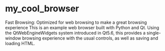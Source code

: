 # my_cool_browser
Fast Browsing: Optimized for web browsing to make a great browsing experience
This is an example web browser built with Python and Qt. Using the 
QtWebEngineWidgets system introduced in Qt5.6, this provides a single-window
browsing experience with the usual controls, as well as saving and loading HTML.

